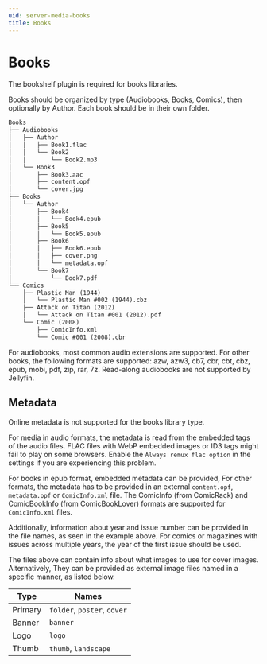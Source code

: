 ```yaml
---
uid: server-media-books
title: Books
---
```


# Books

The bookshelf plugin is required for books libraries.

Books should be organized by type (Audiobooks, Books, Comics), then optionally by Author. Each book should be in their own folder.

```txt
Books
├── Audiobooks
│   ├── Author
│   │   ├── Book1.flac
│   │   └── Book2
│   │       └── Book2.mp3
│   └── Book3
│       ├── Book3.aac
│       ├── content.opf
│       └── cover.jpg
├── Books
│   └── Author
│       ├── Book4
│       │   └── Book4.epub
│       ├── Book5
│       │   └── Book5.epub
│       ├── Book6
│       │   ├── Book6.epub
│       │   ├── cover.png
│       │   └── metadata.opf
│       └── Book7
│           └── Book7.pdf
└── Comics
    ├── Plastic Man (1944)
    │   └── Plastic Man #002 (1944).cbz
    ├── Attack on Titan (2012)
    │   └── Attack on Titan #001 (2012).pdf
    └── Comic (2008)
        ├── ComicInfo.xml
        └── Comic #001 (2008).cbr
```

For audiobooks, most common audio extensions are supported. For other books, the following formats are supported: azw, azw3, cb7, cbr, cbt, cbz, epub, mobi, pdf, zip, rar, 7z. Read-along audiobooks are not supported by Jellyfin.

## Metadata

Online metadata is not supported for the books library type.

For media in audio formats, the metadata is read from the embedded tags of the audio files. FLAC files with WebP embedded images or ID3 tags might fail to play on some browsers. Enable the `Always remux flac option` in the settings if you are experiencing this problem.

For books in epub format, embedded metadata can be provided, For other formats, the metadata has to be provided in an external `content.opf`, `metadata.opf` or `ComicInfo.xml` file. The ComicInfo (from ComicRack) and ComicBookInfo (from ComicBookLover) formats are supported for `ComicInfo.xml` files.

Additionally, information about year and issue number can be provided in the file names, as seen in the example above. For comics or magazines with issues across multiple years, the year of the first issue should be used.

The files above can contain info about what images to use for cover images. Alternatively, They can be provided as external image files named in a specific manner, as listed below.

| Type    | Names                       |
| ------- | --------------------------- |
| Primary | `folder`, `poster`, `cover` |
| Banner  | `banner`                    |
| Logo    | `logo`                      |
| Thumb   | `thumb`, `landscape`        |
